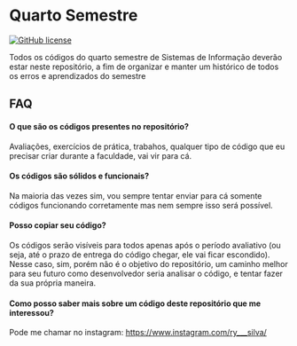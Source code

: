 # Quarto Semestre   

[![GitHub license](https://img.shields.io/github/license/RyanForward/Semestre4?style=plastic)](https://github.com/RyanForward/Semestre4/blob/main/LICENSE) 

Todos os códigos do quarto semestre de Sistemas de Informação deverão estar neste repositório, a fim de organizar e manter um histórico de todos os erros e aprendizados do semestre




## FAQ

#### O que são os códigos presentes no repositório?
Avaliações, exercícios de prática, trabahos, qualquer tipo de código que eu precisar criar durante a faculdade, vai vir para cá.

#### Os códigos são sólidos e funcionais?

Na maioria das vezes sim, vou sempre tentar enviar para cá somente códigos funcionando corretamente mas nem sempre isso será possível.

#### Posso copiar seu código?

Os códigos serão visíveis para todos apenas após o período avaliativo (ou seja, até o prazo de entrega do código chegar, ele vai ficar escondido). Nesse caso, sim, porém não é o objetivo do repositório, um caminho melhor para seu futuro como desenvolvedor seria analisar o código, e tentar fazer da sua própria maneira.

#### Como posso saber mais sobre um código deste repositório que me interessou?

  Pode me chamar no instagram: https://www.instagram.com/ry___silva/


